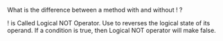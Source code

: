 What is the difference between a method with and without ! ?

! is Called Logical NOT Operator. Use to reverses the logical state of its operand. If a condition is true, then Logical NOT operator will make false.